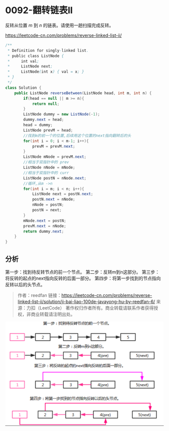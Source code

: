 # 0092-翻转链表II

反转从位置 *m* 到 *n* 的链表。请使用一趟扫描完成反转。

https://leetcode-cn.com/problems/reverse-linked-list-ii/



```java
/**
 * Definition for singly-linked list.
 * public class ListNode {
 *     int val;
 *     ListNode next;
 *     ListNode(int x) { val = x; }
 * }
 */
class Solution {
    public ListNode reverseBetween(ListNode head, int m, int n) {
        if(head == null || m >= n){
            return null;
        }
        ListNode dummy = new ListNode(-1);
        dummy.next = head;
        head = dummy;
        ListNode prevM = head;
        //找到m的前一个的位置,后续用这个位置的next指向翻转后的头
        for(int i = 0; i < m-1; i++){
            prevM = prevM.next;
        }
        ListNode mNode = prevM.next;
        //相当于双指针中的 prev
        ListNode nNode = mNode;
        //相当于双指针中的 curr
        ListNode postN = nNode.next;
        //循环,从m ->n
        for(int i = m; i < n; i++){
            ListNode next = postN.next;
            postN.next = nNode;
            nNode = postN;
            postN = next;
        }
        mNode.next = postN;
        prevM.next = nNode;
        return dummy.next;
    }
}
```

## 分析

第一步：找到待反转节点的前一个节点。
第二步：反转m到n这部分。
第三步：将反转的起点的next指向反转的后面一部分。
第四步：将第一步找到的节点指向反转以后的头节点。

> 作者：reedfan
> 链接：https://leetcode-cn.com/problems/reverse-linked-list-ii/solution/ji-bai-liao-100de-javayong-hu-by-reedfan-6/
> 来源：力扣（LeetCode）
> 著作权归作者所有。商业转载请联系作者获得授权，非商业转载请注明出处。



![image-20200922152840926](../../assets/image-20200922152840926.png)

